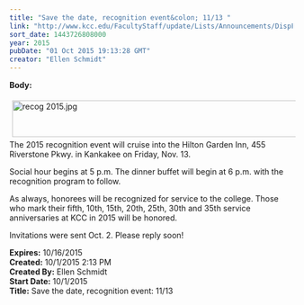 ```yaml
---
title: "​Save the date, recognition event&colon; 11/13 "
link: "http://www.kcc.edu/FacultyStaff/update/Lists/Announcements/DispForm.aspx?ID=2039"
sort_date: 1443726808000
year: 2015
pubDate: "01 Oct 2015 19:13:28 GMT"
creator: "Ellen Schmidt"
---
```


<div><b>Body:</b> <div class="ExternalClass675D983D74F54B1998C6AD58307C34C5"><p><img alt="recog 2015.jpg" src="/FacultyStaff/update/Documents/recog%202015.jpg" style="height:65px;margin:5px;width:654px" /><br />The 2015 recognition event will cruise into the Hilton Garden Inn, 455 Riverstone Pkwy. in Kankakee on Friday, Nov. 13.</p>
<p>Social hour begins at 5 p.m. The dinner buffet will begin at 6 p.m. with the recognition program to follow.</p>
<p>As always, honorees will be recognized for service to the college. Those who mark their fifth, 10th, 15th, 20th, 25th, 30th and 35th service anniversaries at KCC in 2015 will be honored.</p>
<p>Invitations were sent Oct. 2. Please reply soon!<br /></p></div></div>
<div><b>Expires:</b> 10/16/2015</div>
<div><b>Created:</b> 10/1/2015 2:13 PM</div>
<div><b>Created By:</b> Ellen Schmidt</div>
<div><b>Start Date:</b> 10/1/2015</div>
<div><b>Title:</b> ​Save the date, recognition event: 11/13 </div>
